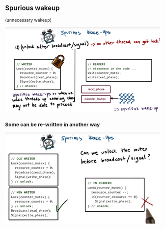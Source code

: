 ## Spurious wakeup

\(unnecessary wakeup\)

![](/assets/spurious_wakeup.png)

### Some can be re-written in another way

![](/assets/spurious_wakeup_rewrite.png)



